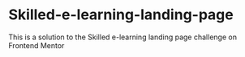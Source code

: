 # Skilled-e-learning-landing-page
This is a solution to the Skilled e-learning landing page challenge on Frontend Mentor
